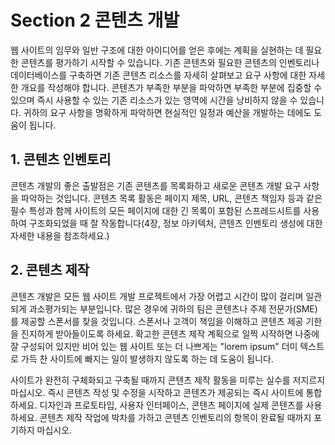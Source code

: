 # Section 2 콘텐츠 개발

웹 사이트의 임무와 일반 구조에 대한 아이디어를 얻은 후에는 계획을 실현하는 데 필요한 콘텐츠를 평가하기 시작할 수 있습니다. 기존 콘텐츠와 필요한 콘텐츠의 인벤토리나 데이터베이스를 구축하면 기존 콘텐츠 리소스를 자세히 살펴보고 요구 사항에 대한 자세한 개요를 작성해야 합니다. 콘텐츠가 부족한 부분을 파악하면 부족한 부분에 집중할 수 있으며 즉시 사용할 수 있는 기존 리소스가 있는 영역에 시간을 낭비하지 않을 수 있습니다. 귀하의 요구 사항을 명확하게 파악하면 현실적인 일정과 예산을 개발하는 데에도 도움이 됩니다.

## 1. 콘텐츠 인벤토리

콘텐츠 개발의 좋은 출발점은 기존 콘텐츠를 목록화하고 새로운 콘텐츠 개발 요구 사항을 파악하는 것입니다. 콘텐츠 목록 활동은 페이지 제목, URL, 콘텐츠 책임자 등과 같은 필수 특성과 함께 사이트의 모든 페이지에 대한 긴 목록이 포함된 스프레드시트를 사용하여 구조화되었을 때 잘 작동합니다(4장, 정보 아키텍처, 콘텐츠 인벤토리 생성에 대한 자세한 내용을 참조하세요.)

## 2. 콘텐츠 제작

콘텐츠 개발은 모든 웹 사이트 개발 프로젝트에서 가장 어렵고 시간이 많이 걸리며 일관되게 과소평가되는 부분입니다. 많은 경우에 귀하의 팀은 콘텐츠나 주제 전문가(SME)를 제공할 스폰서를 찾을 것입니다. 스폰서나 고객이 책임을 이해하고 콘텐츠 제공 기한을 진지하게 받아들이도록 하세요. 확고한 콘텐츠 제작 계획으로 일찍 시작하면 나중에 잘 구성되어 있지만 비어 있는 웹 사이트 또는 더 나쁘게는 "lorem ipsum" 더미 텍스트로 가득 찬 사이트에 빠지는 일이 발생하지 않도록 하는 데 도움이 됩니다.

사이트가 완전히 구체화되고 구축될 때까지 콘텐츠 제작 활동을 미루는 실수를 저지르지 마십시오. 즉시 콘텐츠 작성 및 수정을 시작하고 콘텐츠가 제공되는 즉시 사이트에 통합하세요. 디자인과 프로토타입, 사용자 인터페이스, 콘텐츠 페이지에 실제 콘텐츠를 사용하세요. 콘텐츠 제작 작업에 박차를 가하고 콘텐츠 인벤토리의 항목이 완료될 때까지 포기하지 마십시오.

